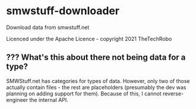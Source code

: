 # smwstuff-downloader
Download data from smwstuff.net

Licenced under the Apache Licence - copyright 2021 TheTechRobo

## ??? What's this about there not being data for a type?
SMWStuff.net has categories for types of data. However, only two of those actually contain files - the rest are placeholders (presumably the dev was planning on adding support for them). Because of this, I cannot reverse-engineer the internal API.
